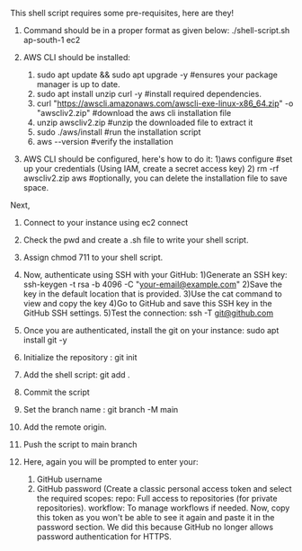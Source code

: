 This shell script requires some pre-requisites, here are they!

1. Command should be in a proper format as given below:
	./shell-script.sh ap-south-1 ec2

2. AWS CLI should be installed:
	1) sudo apt update && sudo apt upgrade -y    									 #ensures your package manager is up to date.
	2) sudo apt install unzip curl -y            									 #install required dependencies.
	3) curl "https://awscli.amazonaws.com/awscli-exe-linux-x86_64.zip" -o "awscliv2.zip"                             #download the aws cli installation file
	4) unzip awscliv2.zip                         									#unzip the downloaded file to extract it
	5) sudo ./aws/install                         									#run the installation script 
	6) aws --version                              									#verify the installation

3) AWS CLI should be configured, here's how to do it:
	1)aws configure                										#set up your credentials (Using IAM, create a secret access key)
	2) rm -rf awscliv2.zip aws     										#optionally, you can delete the installation file to save space. 

Next,
1. Connect to your instance using ec2 connect
2. Check the pwd and create a .sh file to write your shell script.
3. Assign chmod 711 to your shell script.
4. Now, authenticate using SSH with your GitHub:
	1)Generate an SSH key: ssh-keygen -t rsa -b 4096 -C "your-email@example.com"
	2)Save the key in the default location that is provided.
	3)Use the cat command to view and copy the key
	4)Go to GitHub and save this SSH key in the GitHub SSH settings.
	5)Test the connection: ssh -T git@github.com

5. Once you are authenticated, install the git on your instance: sudo apt install git -y

6. Initialize the repository : git init

7. Add the shell script: git add .

8. Commit the script

9. Set the branch name : git branch -M main

10. Add the remote origin.

11. Push the script to main branch

12. Here, again you will be prompted to enter your:
	1) GitHub username
	2) GitHub password (Create a classic personal access token and select the required scopes:
		 repo: Full access to repositories (for private repositories).
		 workflow: To manage workflows if needed. 
Now, copy this token as you won't be able to see it again and paste it in the password section.
We did this because GitHub no longer allows password authentication for HTTPS.
